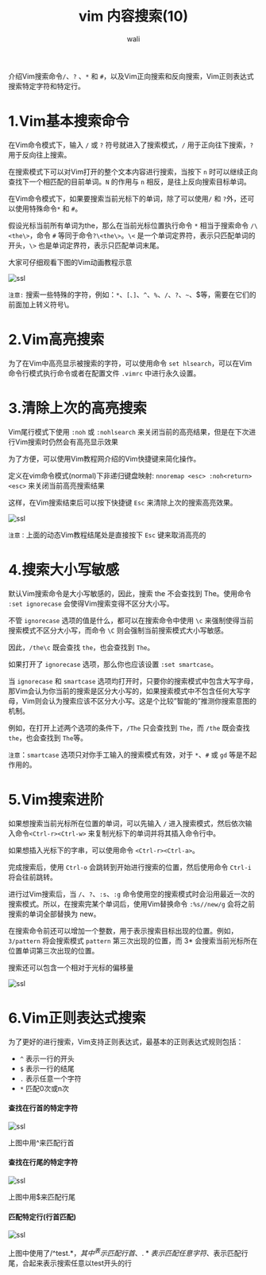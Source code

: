 ﻿---
layout: post
title: vim 内容搜索(10)  #标题
tagline: Vim搜索命令使用方法和技巧
author: wali    #作者
tag: vim     #标签
ghurl:        #github url
ghurl_zip:    #github zip下载
comments: true

post_nav: ["1.Vim基本搜索命令","2.Vim高亮搜索","3.清除上次的高亮搜索","4.搜索大小写敏感","5.Vim搜索进阶"] 
group_tag: vim 技巧
---

介绍Vim搜索命令`/`、`?` 、`*` 和 `#`，以及Vim正向搜索和反向搜索，Vim正则表达式搜索特定字符和特定行。

# 1.Vim基本搜索命令

在Vim命令模式下，输入 `/` 或 `?` 符号就进入了搜索模式，`/` 用于正向往下搜索，`?` 用于反向往上搜索。

在搜索模式下可以对Vim打开的整个文本内容进行搜索，当按下 `n` 时可以继续正向查找下一个相匹配的目前单词。`N` 的作用与 `n` 相反，是往上反向搜索目标单词。

在Vim命令模式下，如果要搜索当前光标下的单词，除了可以使用`/` 和 `?`外，还可以使用特殊命令`*` 和 `#`。

假设光标当前所有单词为the，那么在当前光标位置执行命令 `*` 相当于搜索命令 `/\<the\>`，命令 `#` 等同于命令`?\<the\>`。`\<` 是一个单词定界符，表示只匹配单词的开头，`\>` 也是单词定界符，表示只匹配单词末尾。

大家可仔细观看下图的Vim动画教程示意

![ssl](https://raw.githubusercontent.com/walidream/waliblog/gh-pages/static/image/linux/linux_36.gif)


`注意:` 搜索一些特殊的字符，例如：`*`、`[、]`、`^`、`%`、`/`、`?`、`~`、$等，需要在它们的前面加上转义符号\。


# 2.Vim高亮搜索

为了在Vim中高亮显示被搜索的字符，可以使用命令 `set hlsearch`，可以在Vim命令行模式执行命令或者在配置文件 `.vimrc` 中进行永久设置。


# 3.清除上次的高亮搜索

Vim尾行模式下使用 `:noh` 或 `:nohlsearch` 来关闭当前的高亮结果，但是在下次进行Vim搜索时仍然会有高亮显示效果

为了方便，可以使用Vim教程网介绍的Vim快捷键来简化操作。

定义在vim命令模式(normal)下非递归键盘映射: `nnoremap <esc> :noh<return><esc>` 来关闭当前高亮搜索结果

这样，在Vim搜索结束后可以按下快捷键 `Esc` 来清除上次的搜索高亮效果。

![ssl](https://raw.githubusercontent.com/walidream/waliblog/gh-pages/static/image/linux/linux_37.gif)

`注意：`上面的动态Vim教程结尾处是直接按下 `Esc` 键来取消高亮的


# 4.搜索大小写敏感

默认Vim搜索命令是大小写敏感的，因此，搜索 the 不会查找到 The。使用命令 `:set ignorecase` 会使得Vim搜索变得不区分大小写。

不管 `ignorecase` 选项的值是什么，都可以在搜索命令中使用 `\c` 来强制使得当前搜索模式不区分大小写，而命令 `\C` 则会强制当前搜索模式大小写敏感。

因此，`/the\c` 既会查找 `the`，也会查找到 `The`。

如果打开了 `ignorecase` 选项，那么你也应该设置 `:set smartcase`。

当 `ignorecase` 和 `smartcase` 选项均打开时，只要你的搜索模式中包含大写字母，那Vim会认为你当前的搜索是区分大小写的，如果搜索模式中不包含任何大写字母，Vim则会认为搜索应该不区分大小写。这是个比较”智能的”推测你搜索意图的机制。

例如，在打开上述两个选项的条件下，`/The` 只会查找到 `The`，而 `/the` 既会查找 `the`，也会查找到 `The`等。

`注意`：`smartcase` 选项只对你手工输入的搜索模式有效，对于 `*`、`#` 或 `gd` 等是不起作用的。

# 5.Vim搜索进阶

如果想搜索当前光标所在位置的单词，可以先输入 `/` 进入搜索模式，然后依次输入命令`<Ctrl-r><Ctrl-w>` 来复制光标下的单词并将其插入命令行中。

如果想插入光标下的字串，可以使用命令 `<Ctrl-r><Ctrl-a>`。

完成搜索后，使用 `Ctrl-o` 会跳转到开始进行搜索的位置，然后使用命令 `Ctrl-i` 将会往前跳转。

进行过Vim搜索后，当 `/`、`?`、`:s`、`:g` 命令使用空的搜索模式时会沿用最近一次的搜索模式。所以，在搜索完某个单词后，使用Vim替换命令 `:%s//new/g` 会将之前搜索的单词全部替换为 new。

在搜索命令前还可以增加一个整数，用于表示搜索目标出现的位置。例如，`3/pattern` 将会搜索模式 `pattern` 第三次出现的位置，而 3* 会搜索当前光标所在位置单词第三次出现的位置。

搜索还可以包含一个相对于光标的偏移量

![ssl](https://raw.githubusercontent.com/walidream/waliblog/gh-pages/static/image/linux/linux_38.gif)

# 6.Vim正则表达式搜索

为了更好的进行搜索，Vim支持正则表达式，最基本的正则表达式规则包括：
- `^`   表示一行的开头
- `$`   表示一行的结尾
- `.`   表示任意一个字符
- `*`    匹配0次或n次

#### 查找在行首的特定字符

![ssl](https://raw.githubusercontent.com/walidream/waliblog/gh-pages/static/image/linux/linux_39.gif)

上图中用^来匹配行首

#### 查找在行尾的特定字符

![ssl](https://raw.githubusercontent.com/walidream/waliblog/gh-pages/static/image/linux/linux_40.gif)

上图中用$来匹配行尾

#### 匹配特定行(行首匹配)

![ssl](https://raw.githubusercontent.com/walidream/waliblog/gh-pages/static/image/linux/linux_41.gif)

上图中使用了/^test.*$，其中^表示匹配行首、.*表示匹配任意字符、$表示匹配行尾，合起来表示搜索任意以test开头的行




























































































































